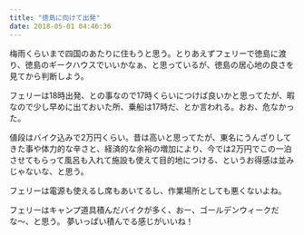 ```yaml
---
title: "徳島に向けて出発"
date: 2018-05-01 04:46:36
---
```


梅雨くらいまで四国のあたりに住もうと思う。とりあえずフェリーで徳島に渡り、徳島のギークハウスでいいかなぁ、と思っているが、徳島の居心地の良さを見てから判断しよう。

フェリーは18時出発、との事なので17時くらいにつけば良いかと思ってたが、暇なので少し早めに出ておいた所、乗船は17時だ、とか言われる。おお、危なかった。

値段はバイク込みで2万円くらい。昔は高いと思ってたが、東名にうんざりしてきた事や体力的な辛さと、経済的な余裕の増加により、今では2万円でこの一泊させてもらって風呂も入れて施設も使えて目的地につける、というお得感は並みじゃないな、と思う。

フェリーは電源も使えるし席もあいてるし、作業場所としても悪くないよね。

フェリーはキャンプ道具積んだバイクが多く、おー、ゴールデンウィークだな〜、と思う。
夢いっぱい積んでる感じがいいね！
